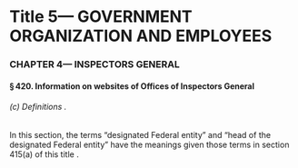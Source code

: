 
# Title 5— GOVERNMENT ORGANIZATION AND EMPLOYEES
### CHAPTER 4— INSPECTORS GENERAL
#### § 420. Information on websites of Offices of Inspectors General
###### (c) Definitions .

In this section, the terms “designated Federal entity” and “head of the designated Federal entity” have the meanings given those terms in section 415(a) of this title .
